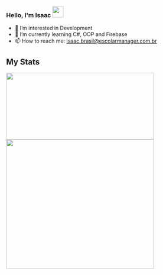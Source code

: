 ### Hello, I'm Isaac  <img src="https://media.giphy.com/media/hvRJCLFzcasrR4ia7z/giphy.gif" width="30px">
- 👀 I’m interested in Development
- 🌱 I’m currently learning C#, OOP and Firebase
- 📫 How to reach me: isaac.brasil@escolarmanager.com.br

## My Stats
 <div>
  <a href="https://github.com/Isaac-Brasil-EM">
  <img height="180em" width="400em" src="https://github-readme-stats.vercel.app/api?username=Isaac-Brasil-EM&show_icons=true&theme=tokyonight&include_all_commits=true&count_private=true"/>
  <img height="350em" width="400em" src="https://github-readme-stats.vercel.app/api/top-langs/?username=Isaac-Brasil-EM&layout=compact&langs_count=7&theme=tokyonight"/>
</div>
<!---
Isaac-Brasil-EM/Isaac-Brasil-EM is a ✨ special ✨ repository because its `README.md` (this file) appears on your GitHub profile.
You can click the Preview link to take a look at your changes.
--->
